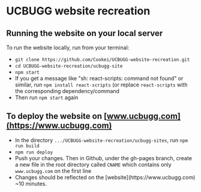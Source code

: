 # UCBUGG website recreation

 ## Running the website on your local server
To run the website locally, run from your terminal:
<ul>
 <li>
<code>git clone https://github.com/Cookei/UCBUGG-website-recreation.git</code>
  </li>
 <li>
<code>cd UCBUGG-website-recreation/ucbugg-site</code>
  </li>
 <li>
<code>npm start</code>
  </li>
 <li>
If you get a message like "sh: react-scripts: command not found" or similar, run
<code>npm install react-scripts</code> (or replace <code>react-scripts</code> with the corresponding dependency/command
  </li>
 <li>
Then run
 <code>npm start</code> again
  </li>
</ul>

## To deploy the website on [www.ucbugg.com](https://www.ucbugg.com)
<ul>
 <li>
  In the directory <code>.../UCBUGG-website-recreation/ucbugg-sites</code>, run <code>npm run build</code>
 </li>
 <li>
  <code>npm run deploy</code>
 </li>
 <li>
  Push your changes. Then in Github, under the gh-pages branch, create a new file in the root directory called <code>CNAME</code> which contains only <code>www.ucbugg.com</code> on the first line
 </li>
 <li>
  Changes should be reflected on the [website](https://www.ucbugg.com) ~10 minutes.
 </li>
</ul>
